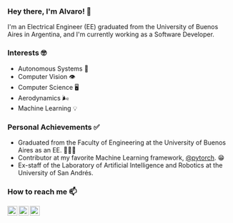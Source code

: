 ### Hey there, I'm Alvaro! 👋

I'm an Electrical Engineer (EE) graduated from the University of Buenos Aires in Argentina, and I'm currently working as a Software Developer.

### Interests 🤓

- Autonomous Systems :robot:
- Computer Vision :eye:
- Computer Science :desktop_computer:
- Aerodynamics :wind_face:
- Machine Learning :bulb:

### Personal Achievements ✅

- Graduated from the Faculty of Engineering at the University of Buenos Aires as an EE. 👨🏻‍🎓
- Contributor at my favorite Machine Learning framework, [@pytorch][pytorch]. :grin:
- Ex-staff of the Laboratory of Artificial Intelligence and Robotics at the University of San Andrés.

### How to reach me 📫

[<img align="left" alt="alvgaona | Twitter" width="22px" src="https://cdn-icons-png.flaticon.com/512/733/733579.png" />][twitter]
[<img align="left" alt="alvgaona | LinkedIn" width="22px" src="https://cdn-icons-png.flaticon.com/512/174/174857.png" />][linkedin]
[<img align="left" alt="alvgaona | Goodreads" width="22px" src="https://cdn-icons-png.flaticon.com/512/2111/2111297.png" />][goodreads]

[twitter]: https://twitter.com/alvgaona
[linkedin]: https://linkedin.com/in/alvaro-gaona
[goodreads]: https://www.goodreads.com/alvgaona
[udesa]: https://udesa.edu.ar/
[pytorch]: https://github.com/pytorch
[LINAR]: https://github.com/udesa-ai
